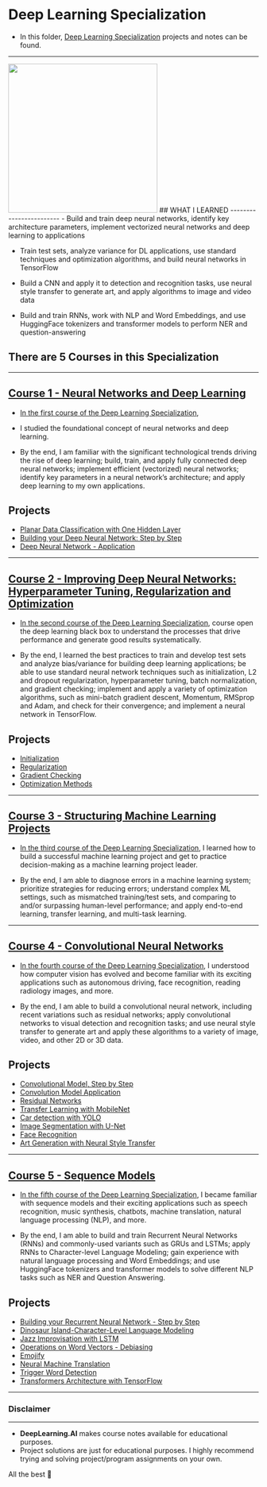 # Deep Learning Specialization

- In this folder, [Deep Learning Specialization](https://www.coursera.org/specializations/deep-learning) projects and notes can be found.
----------------------------------------
<img src="https://github.com/kb1907/Deep-Learning-Specialization/assets/51021282/a998ad66-97cf-45b0-9dfc-687459635760" width="300" height="300">
## WHAT  I LEARNED
------------------------
- Build and train deep neural networks, identify key architecture parameters, implement vectorized neural networks and deep learning to applications

- Train test sets, analyze variance for DL applications, use standard techniques and optimization algorithms, and build neural networks in TensorFlow

- Build a CNN and apply it to detection and recognition tasks, use neural style transfer to generate art, and apply algorithms to image and video data

- Build and train RNNs, work with NLP and Word Embeddings, and use HuggingFace tokenizers and transformer models to perform NER and question-answering

## There are 5 Courses in this Specialization
--------------------------------------------------

## [Course 1 - Neural Networks and Deep Learning](https://github.com/kb1907/Deep-Learning-Specialization/tree/main/Neural%20Networks%20and%20Deep%20Learning)

- [In the first course of the Deep Learning Specialization](https://www.coursera.org/learn/neural-networks-deep-learning?specialization=deep-learning), 

- I studied the foundational concept of neural networks and deep learning. 
- By the end,  I am familiar with the significant technological trends driving the rise of deep learning; build, train, and apply fully connected deep neural networks; implement efficient (vectorized) neural networks; identify key parameters in a neural network’s architecture; and apply deep learning to my own applications.

**Projects**
--------------
- [Planar Data Classification with One Hidden Layer](https://github.com/kb1907/Deep-Learning-Specialization/blob/main/Neural%20Networks%20and%20Deep%20Learning/Week3/ProgrammingAssignment_Planar_data_classification_with_one_hidden_layer.ipynb)
- [Building your Deep Neural Network: Step by Step](https://github.com/kb1907/Deep-Learning-Specialization/blob/main/Neural%20Networks%20and%20Deep%20Learning/Week4/ProgrammingAssignment_Building_your_Deep_Neural_Network_Step_by_Step.ipynb)
- [Deep Neural Network - Application](https://github.com/kb1907/Deep-Learning-Specialization/blob/main/Neural%20Networks%20and%20Deep%20Learning/Week4/ProgrammingAssignment_Deep%20Neural%20Network%20-%20Application.ipynb)
--------------------------------------------------------

## [Course 2 - Improving Deep Neural Networks: Hyperparameter Tuning, Regularization and Optimization](https://github.com/kb1907/Deep-Learning-Specialization/tree/main/Improving%20Deep%20Neural%20Networks_Hyperparameter%20Tuning%2C%20Regularization%20and%20Optimization)

- [In the second course of the Deep Learning Specialization](https://www.coursera.org/learn/deep-neural-network?specialization=deep-learning), course open the deep learning black box to understand the processes that drive performance and generate good results systematically. 

- By the end, I learned the best practices to train and develop test sets and analyze bias/variance for building deep learning applications; be able to use standard neural network techniques such as initialization, L2 and dropout regularization, hyperparameter tuning, batch normalization, and gradient checking; implement and apply a variety of optimization algorithms, such as mini-batch gradient descent, Momentum, RMSprop and Adam, and check for their convergence; and implement a neural network in TensorFlow.

**Projects**
--------------
- [Initialization](https://github.com/kb1907/Deep-Learning-Specialization/blob/main/Improving%20Deep%20Neural%20Networks_Hyperparameter%20Tuning%2C%20Regularization%20and%20Optimization/Week1/ProgrammingAssignment_Initialization.ipynb)
- [Regularization](https://github.com/kb1907/Deep-Learning-Specialization/blob/main/Improving%20Deep%20Neural%20Networks_Hyperparameter%20Tuning%2C%20Regularization%20and%20Optimization/Week1/ProgrammingAssignment_Regularization.ipynb)
- [Gradient Checking](https://github.com/kb1907/Deep-Learning-Specialization/blob/main/Improving%20Deep%20Neural%20Networks_Hyperparameter%20Tuning%2C%20Regularization%20and%20Optimization/Week1/ProgrammingAssignment_Gradient_Checking.ipynb)
- [Optimization Methods](https://github.com/kb1907/Deep-Learning-Specialization/blob/main/Improving%20Deep%20Neural%20Networks_Hyperparameter%20Tuning%2C%20Regularization%20and%20Optimization/Week2/ProgrammingAssignment_Optimization_methods.ipynb)


--------------------------------------------------



## [Course 3 - Structuring Machine Learning Projects](https://github.com/kb1907/Deep-Learning-Specialization/tree/main/Structuring%20Machine%20Learning%20Projects)

- [In the third course of the Deep Learning Specialization](https://www.coursera.org/learn/machine-learning-projects?specialization=deep-learning), I learned how to build a successful machine learning project and get to practice decision-making as a machine learning project leader. 

- By the end, I am able to diagnose errors in a machine learning system; prioritize strategies for reducing errors; understand complex ML settings, such as mismatched training/test sets, and comparing to and/or surpassing human-level performance; and apply end-to-end learning, transfer learning, and multi-task learning.

--------------------------------------------


## [Course 4 - Convolutional Neural Networks](https://github.com/kb1907/Deep-Learning-Specialization/tree/main/Convolutional%20Neural%20Networks)

- [In the fourth course of the Deep Learning Specialization](https://www.coursera.org/learn/convolutional-neural-networks?specialization=deep-learning), I understood how computer vision has evolved and become familiar with its exciting applications such as autonomous driving, face recognition, reading radiology images, and more.

- By the end, I am able to build a convolutional neural network, including recent variations such as residual networks; apply convolutional networks to visual detection and recognition tasks; and use neural style transfer to generate art and apply these algorithms to a variety of image, video, and other 2D or 3D data.

**Projects**
--------------
- [Convolutional Model, Step by Step](https://github.com/kb1907/Deep-Learning-Specialization/blob/main/Convolutional%20Neural%20Networks/Week1/Programming%20Assignment_Convolution_model_Step_by_Step_v1.ipynb)
- [Convolution Model Application](https://github.com/kb1907/Deep-Learning-Specialization/blob/main/Convolutional%20Neural%20Networks/Week1/Programming%20Assignment_Convolution_model_Application.ipynb)
- [Residual Networks](https://github.com/kb1907/Deep-Learning-Specialization/blob/main/Convolutional%20Neural%20Networks/Week2/Programming%20Assignment_Residual_Networks.ipynb)
- [Transfer Learning with MobileNet](https://github.com/kb1907/Deep-Learning-Specialization/blob/main/Convolutional%20Neural%20Networks/Week2/Programming%20Assignment_Transfer_learning_with_MobileNet_v1.ipynb)
- [Car detection with YOLO](https://github.com/kb1907/Deep-Learning-Specialization/blob/main/Convolutional%20Neural%20Networks/Week3/Programming%20Assignment_Autonomous_driving_application_Car_detection.ipynb)
- [Image Segmentation with U-Net](https://github.com/kb1907/Deep-Learning-Specialization/blob/main/Convolutional%20Neural%20Networks/Week3/Programming%20Assignment_Image_segmentation_Unet_v2.ipynb)
- [Face Recognition](https://github.com/kb1907/Deep-Learning-Specialization/blob/main/Convolutional%20Neural%20Networks/Week4/Programming%20Assignment_Face_Recognition.ipynb)
- [Art Generation with Neural Style Transfer](https://github.com/kb1907/Deep-Learning-Specialization/blob/main/Convolutional%20Neural%20Networks/Week4/Programming%20Assignment_Art_Generation_with_Neural_Style_Transfer.ipynb)

----------------------------------------------------



## [Course 5 - Sequence Models](https://github.com/kb1907/Deep-Learning-Specialization/tree/main/Sequence%20Models)

- [In the fifth course of the Deep Learning Specialization](https://www.coursera.org/learn/nlp-sequence-models?specialization=deep-learning), I became familiar with sequence models and their exciting applications such as speech recognition, music synthesis, chatbots, machine translation, natural language processing (NLP), and more. 

- By the end, I am able to build and train Recurrent Neural Networks (RNNs) and commonly-used variants such as GRUs and LSTMs; apply RNNs to Character-level Language Modeling; gain experience with natural language processing and Word Embeddings; and use HuggingFace tokenizers and transformer models to solve different NLP tasks such as NER and Question Answering.


**Projects**
--------------

- [Building your Recurrent Neural Network - Step by Step](https://github.com/kb1907/Deep-Learning-Specialization/blob/main/Sequence%20Models/Week1/Programming%20Assignment_Building_a_Recurrent_Neural_Network_Step_by_Step.ipynb)
- [Dinosaur Island-Character-Level Language Modeling](https://github.com/kb1907/Deep-Learning-Specialization/blob/main/Sequence%20Models/Week1/Programming%20Assignment_Dinosaurus_Island_Character_level_language_model.ipynb)
- [Jazz Improvisation with LSTM](https://github.com/kb1907/Deep-Learning-Specialization/blob/main/Sequence%20Models/Week1/Programming%20Assignment_Improvise_a_Jazz_Solo_with_an_LSTM_Network_v4.ipynb)
- [Operations on Word Vectors - Debiasing](https://github.com/kb1907/Deep-Learning-Specialization/blob/main/Sequence%20Models/Week2/Programming%20Assignment_Operations_on_word_vectors_v2a.ipynb)
- [Emojify](https://github.com/kb1907/Deep-Learning-Specialization/blob/main/Sequence%20Models/Week2/Programming%20Assignment_Emoji_v3a.ipynb)
- [Neural Machine Translation](https://github.com/kb1907/Deep-Learning-Specialization/blob/main/Sequence%20Models/Week3/Programming%20Assignment_Neural_machine_translation_with_attention_v4a.ipynb)
- [Trigger Word Detection](https://github.com/kb1907/Deep-Learning-Specialization/blob/main/Sequence%20Models/Week3/Programming%20Assignment_Trigger_word_detection_v2a.ipynb)
- [Transformers Architecture with TensorFlow](https://github.com/kb1907/Deep-Learning-Specialization/blob/main/Sequence%20Models/Week4/Programming%20Assignment_Transformer_Subclass_v1.ipynb)

------------------------------------------------

### Disclaimer
------------------------------------
- **DeepLearning.AI** makes course notes available for educational purposes. 
- Project solutions are just for educational purposes. I highly recommend trying and solving project/program assignments on your own.

All the best 🤘
